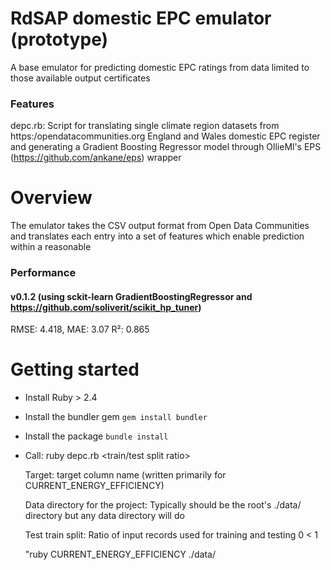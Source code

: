 # RdSAP domestic EPC emulator (prototype)
A base emulator for predicting domestic EPC ratings from data limited to those available output certificates

### Features
depc.rb: Script for translating single climate region datasets from https:/opendatacommunities.org England and Wales domestic EPC register and generating a Gradient Boosting Regressor model through OllieMl's EPS (https://github.com/ankane/eps) wrapper

# Overview
The emulator takes the CSV output format from Open Data Communities and translates each entry into a set of features which enable prediction within a reasonable

### Performance

#### v0.1.2 (using sckit-learn GradientBoostingRegressor and https://github.com/soliverit/scikit_hp_tuner)
  RMSE: 4.418,
  MAE:  3.07
  R²:   0.865

# Getting started

- Install Ruby > 2.4
- Install the bundler gem `gem install bundler`
- Install the package `bundle install`

- Call: ruby depc.rb <target> <data directory path> <train/test split ratio>
  
    Target:                         target column name (written primarily for CURRENT_ENERGY_EFFICIENCY)
  
    Data directory for the project: Typically should be the root's ./data/ directory but any data directory will do
    
    Test train split:               Ratio of input records used for training and testing 0 < 1
  
    "ruby CURRENT_ENERGY_EFFICIENCY ./data/
